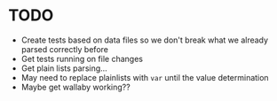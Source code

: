 # TODO

- Create tests based on data files so we don't break what we already parsed correctly before
- Get tests running on file changes
- Get plain lists parsing...
- May need to replace plainlists with `var` until the value determination
- Maybe get wallaby working??
